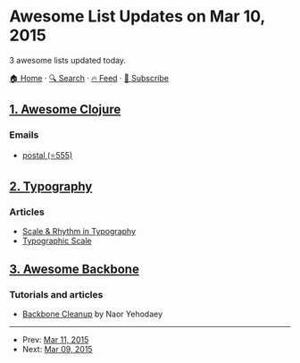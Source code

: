 # Awesome List Updates on Mar 10, 2015

3 awesome lists updated today.

[🏠 Home](/README.md) · [🔍 Search](https://test.trackawesomelist.com/search/) · [🔥 Feed](https://test.trackawesomelist.com/feed.xml) · [📮 Subscribe](https://trackawesomelist.us17.list-manage.com/subscribe?u=d2f0117aa829c83a63ec63c2f&id=36a103854c)



## [1. Awesome Clojure](/content/razum2um/awesome-clojure/README.md)

### Emails

*   [postal (⭐555)](https://github.com/drewr/postal)

## [2. Typography](/content/deanhume/typography/README.md)

### Articles

*   [Scale & Rhythm in Typography](http://lamb.cc/typograph/)
*   [Typographic Scale](http://retinart.net/typography/typographicscale/)

## [3. Awesome Backbone](/content/sadcitizen/awesome-backbone/README.md)

### Tutorials and articles

*   [Backbone Cleanup](http://www.webdeveasy.com/backbone-cleanup/) by Naor Yehodaey

---

- Prev: [Mar 11, 2015](/content/2015/03/11/README.md)
- Next: [Mar 09, 2015](/content/2015/03/09/README.md)